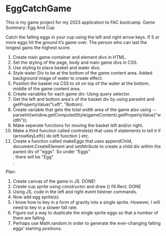 # EggCatchGame
This is my game project for my 2023 application to FAC bootcamp. 
Game Summary: Egg And Cup 

Catch the falling eggs in your cup using the left and right arrow keys. If 5 or more eggs hit the ground it’s game over. The person who can last the longest gains the highest score. 


1. Create main game container and element divs in HTML. 
2. Set the styling of the page, body and main game divs in CSS. 
3. Use styling to place basket and water divs. 
4. Style water Div to be at the bottom of the game content area. Added background image of water to create effect. 
5. Position the basket via CSS to sit on top of the water at the bottom, middle of the game content area. 
6. Create variables for each game div: Using query selector. 
7. Get the left and bottom area's of the basket div by using parseInt and getPropertyValue("Left", "Bottom).
8. Create variable that gets the total width area of the game also using -- parseInt(window.getComputedStyle(gameContent).getPropertyValue("width"));
9. Make seperate functions for moving the basket left and/or right. 
10. Make a third function called controle(e) that uses if statements to tell it if (arrowKeyLeft){
    do left function }
    etc. 
11. Create a function called makeEggs that uses appendChild, document.CreateElement and setAttribute to create a child div within the parent div of "eggs". So under "Eggs" <div>, there will be "Egg" <div>.










Plan: 

1. Create canvas of the game in JS. DONE! 
2. Create cup sprite using constructor and draw () fill.Rect. DONE 
3. Using JS, code in the left and right event listener commands.
4. Now add egg sprite(s). 
5. I know how to key in a form of gravity into a single sprite. However, I will need to key in a slower fall rate. 
6. Figure out a way to duplicate the single sprite eggs so that a number of them are falling. 
7. Perhaps use Math.random in order to generate the ever-changing falling eggs’ starting positions. 



<!------To make the background image completely visible within the .basket element, you can adjust the background-size property. By setting it to cover, the background image will be scaled proportionally to cover the entire container. ----!> 